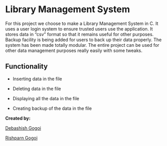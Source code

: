 
# Library Management System

For this project we choose to make a Library Management System in C. It uses a user login system to ensure trusted users use the application. It stores data in “csv” format so that it remains useful for other purposes. Backup facility is being added for users to back up their data properly. The system has been made totally modular. The entire project can be used for other data management purposes really easily with some tweaks.

  

## Functionality

  

- Inserting data in the file

- Deleting data in the file

- Displaying all the data in the file

- Creating backup of the data in the file

  

**Created by:**

[Debashish Gogoi](https://github.com/Devzard)

[Rishparn Gogoi](https://github.com/RG-404)